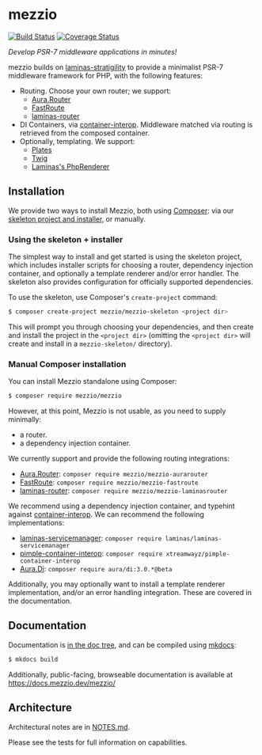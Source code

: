 # mezzio

[![Build Status](https://travis-ci.org/mezzio/mezzio.svg?branch=master)](https://travis-ci.org/mezzio/mezzio)
[![Coverage Status](https://coveralls.io/repos/github/mezzio/mezzio/badge.svg?branch=master)](https://coveralls.io/github/mezzio/mezzio?branch=master)

*Develop PSR-7 middleware applications in minutes!*

mezzio builds on [laminas-stratigility](https://github.com/laminas/laminas-stratigility)
to provide a minimalist PSR-7 middleware framework for PHP, with the following
features:

- Routing. Choose your own router; we support:
    - [Aura.Router](https://github.com/auraphp/Aura.Router)
    - [FastRoute](https://github.com/nikic/FastRoute)
    - [laminas-router](https://github.com/mezzio/mezzio-router)
- DI Containers, via [container-interop](https://github.com/container-interop/container-interop).
  Middleware matched via routing is retrieved from the composed container.
- Optionally, templating. We support:
    - [Plates](http://platesphp.com/)
    - [Twig](http://twig.sensiolabs.org/)
    - [Laminas's PhpRenderer](https://github.com/laminas/laminas-view)

## Installation

We provide two ways to install Mezzio, both using
[Composer](https://getcomposer.org): via our
[skeleton project and installer](https://github.com/mezzio/mezzio-skeleton),
or manually.

### Using the skeleton + installer

The simplest way to install and get started is using the skeleton project, which
includes installer scripts for choosing a router, dependency injection
container, and optionally a template renderer and/or error handler. The skeleton
also provides configuration for officially supported dependencies.

To use the skeleton, use Composer's `create-project` command:

```bash
$ composer create-project mezzio/mezzio-skeleton <project dir>
```

This will prompt you through choosing your dependencies, and then create and
install the project in the `<project dir>` (omitting the `<project dir>` will
create and install in a `mezzio-skeleton/` directory).

### Manual Composer installation

You can install Mezzio standalone using Composer:

```bash
$ composer require mezzio/mezzio
```

However, at this point, Mezzio is not usable, as you need to supply
minimally:

- a router.
- a dependency injection container.

We currently support and provide the following routing integrations:

- [Aura.Router](https://github.com/auraphp/Aura.Router):
  `composer require mezzio/mezzio-aurarouter`
- [FastRoute](https://github.com/nikic/FastRoute):
  `composer require mezzio/mezzio-fastroute`
- [laminas-router](https://github.com/mezzio/mezzio-router):
  `composer require mezzio/mezzio-laminasrouter`

We recommend using a dependency injection container, and typehint against
[container-interop](https://github.com/container-interop/container-interop). We
can recommend the following implementations:

- [laminas-servicemanager](https://github.com/laminas/laminas-servicemanager):
  `composer require laminas/laminas-servicemanager`
- [pimple-container-interop](https://github.com/xtreamwayz/pimple-container-interop):
  `composer require xtreamwayz/pimple-container-interop`
- [Aura.Di](https://github.com/auraphp/Aura.Di):
  `composer require aura/di:3.0.*@beta`

Additionally, you may optionally want to install a template renderer
implementation, and/or an error handling integration. These are covered in the
documentation.

## Documentation

Documentation is [in the doc tree](doc/book/), and can be compiled using [mkdocs](https://www.mkdocs.org):

```bash
$ mkdocs build
```

Additionally, public-facing, browseable documentation is available at
https://docs.mezzio.dev/mezzio/

## Architecture

Architectural notes are in [NOTES.md](NOTES.md).

Please see the tests for full information on capabilities.
